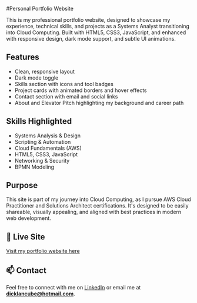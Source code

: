 #Personal Portfolio Website

This is my professional portfolio website, designed to showcase my experience, technical skills, and projects as a Systems Analyst transitioning into Cloud Computing. Built with HTML5, CSS3, JavaScript, and enhanced with responsive design, dark mode support, and subtle UI animations.

## Features

- Clean, responsive layout
- Dark mode toggle
- Skills section with icons and tool badges
- Project cards with animated borders and hover effects
- Contact section with email and social links
- About and Elevator Pitch highlighting my background and career path

## Skills Highlighted

- Systems Analysis & Design  
- Scripting & Automation  
- Cloud Fundamentals (AWS)  
- HTML5, CSS3, JavaScript  
- Networking & Security  
- BPMN Modeling

## Purpose

This site is part of my journey into Cloud Computing, as I pursue AWS Cloud Practitioner and Solutions Architect certifications. It's designed to be easily shareable, visually appealing, and aligned with best practices in modern web development.

## 🔗 Live Site

[Visit my portfolio website here](https://dicklancube.github.io/my-portfolio/)

## 📫 Contact

Feel free to connect with me on [LinkedIn](https://www.linkedin.com/in/dickla-ncube-43368599) or email me at **dicklancube@hotmail.com**.

